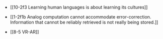 - [[10-2f3 Learning human languages is about learning its cultures]]
- [[1-2f1b Analog computation cannot accommodate error-correction. Information that cannot be reliably retrieved is not really being stored.]]


- [[8-5 VR-AR]]
